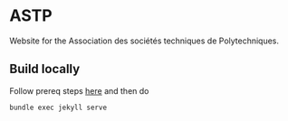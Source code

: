 # ASTP

Website for the Association des sociétés techniques de Polytechniques.

## Build locally

Follow prereq steps [here](https://help.github.com/en/articles/setting-up-your-github-pages-site-locally-with-jekyll) and then do

```
bundle exec jekyll serve
```
